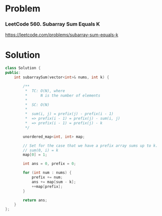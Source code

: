 
# Problem
### LeetCode 560. Subarray Sum Equals K
https://leetcode.com/problems/subarray-sum-equals-k

# Solution
```c++
class Solution {
public:
    int subarraySum(vector<int>& nums, int k) {

        /**
         *  TC: O(N), where
         *      N is the number of elements
         *
         *  SC: O(N)
         *
         *  sum(i, j) = prefix(j) - prefix(i - 1)
         *  => prefix(i - 1) = prefix(j) - sum(i, j)
         *  => prefix(i - 1) = prefix(j) - k
         */

        unordered_map<int, int> map;

        // Set for the case that we have a prefix array sums up to k.
        // sum(0, i) = k
        map[0] = 1;

        int ans = 0, prefix = 0;

        for (int num : nums) {
            prefix += num;
            ans += map[sum - k];
            ++map[prefix];
        }

        return ans;
    }
};
```